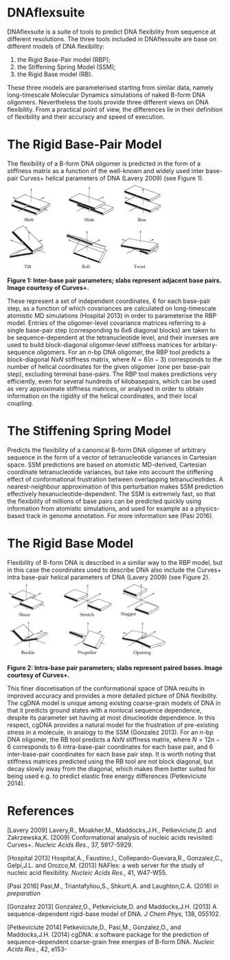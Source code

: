 # DNAflexsuite

DNAflexsuite is a suite of tools to predict DNA flexibility from sequence at different resolutions.
The three tools included in DNAflexsuite are base on different models of DNA flexibility:

1. the Rigid Base-Pair model (RBP);
2. the Stiffening Spring Model (SSM);
3. the Rigid Base model (RB).

These three models are parameterised starting from similar data, namely long-timescale Molecular Dynamics simulations of naked B-form DNA oligomers.
Nevertheless the tools provide three different views on DNA flexibility.  From a practical point of view, the differences lie in their definition of flexibility and their accuracy and speed of execution.

# The Rigid Base-Pair Model
The flexibility of a B-form DNA oligomer is predicted in the form of a stiffness matrix as a function of the well-known and widely used inter base-pair Curves+ helical parameters of DNA (Lavery 2009) (see Figure 1).
![Figure 1: Inter-base pair parameters; slabs represent adjacent base pairs.](images/helicalParamsBPS.png "Figure 1: Inter-base pair parameters; slabs represent adjacent base pairs. Image courtesy of Curves+.")

**Figure 1: Inter-base pair parameters; slabs represent adjacent base pairs. Image courtesy of Curves+.**

These represent a set of independent coordinates, 6 for each base-pair step, as a function of which covariances are calculated on long-timescale atomistic MD simulations (Hospital 2013) in order to parameterise the RBP model. Entries of the oligomer-level covariance matrices referring to a single base-pair step (corresponding to 6x6 diagonal blocks) are taken to be  sequence-dependent at the tetranucleotide level, and their inverses are used to build block-diagonal oligomer-level stiffness matrices for arbitary-sequence oligomers. For an $n$-bp DNA oligomer, the RBP tool predicts a block-diagonal $NxN$ stiffness matrix, where $N=6(n-3)$ corresponds to the number of helical coordinates for the given oligomer (one per base-pair step), excluding terminal base-pairs. The RBP tool makes predictions very efficiently, even for several hundreds of kilobasepairs, which can be used as very approximate stiffness matrices, or analysed in order to obtain information on the rigidity of the helical coordinates, and their local coupling.

# The Stiffening Spring Model
Predicts the flexibility of a canonical B-form DNA oligomer of arbitrary sequence in the form of a vector of tetranucleotide variances in Cartesian space. SSM predictions are based on atomistic MD-derived, Cartesian coordinate tetranucleotide variances, but take into account the stiffening effect of conformational frustration between overlapping tetranucleotides. A nearest-neighbour approximation of this perturbation makes SSM prediction effectively hexanucleotide-dependent. The SSM is extremely fast, so that the flexibility of millions of base pairs can be predicted quickly using information from atomistic simulations, and used for example as a physics-based track in genome annotation. For more information see (Pasi 2016). 

# The Rigid Base Model
Flexibility of B-form DNA is described in a similar way to the RBP model, but in this case the coordinates used to describe DNA also include the Curves+ intra base-pair helical parameters of DNA (Lavery 2009) (see Figure 2).
![Intra-base pair parameters; slabs represent paired bases.](images/helicalParamsBP.png "Intra-base pair parameters; slabs represent paired bases. Image courtesy of Curves+.")

**Figure 2: Intra-base pair parameters; slabs represent paired bases. Image courtesy of Curves+.**

This finer discretisation of the conformational space of DNA results in improved accuracy and provides a more detailed picture of DNA flexibility. The cgDNA model is unique among existing coarse-grain models of DNA in that it predicts ground states with a nonlocal sequence dependence, despite its parameter set having at most dinucleotide dependence. In this respect, cgDNA provides a natural model for the frustration of pre-existing stress in a molecule, in analogy to the SSM (Gonzalez 2013). For an $n$-bp DNA oligomer, the RB tool predicts a $NxN$ stiffness matrix, where $N=12n-6$ corresponds to 6 intra-base-pair coordinates for each base pair, and 6 inter-base-pair coordinates for each base pair step. It is worth noting that stiffness matrices predicted using the RB tool are not block diagonal, but decay slowly away from the diagonal, which makes them better suited for being used e.g. to predict elastic free energy differences (Petkeviciute 2014). 

# References
[Lavery 2009] Lavery,R., Moakher,M., Maddocks,J.H., Petkeviciute,D.  and Zakrzewska,K. (2009) Conformational analysis of nucleic acids revisited: Curves+. *Nucleic Acids Res.*, 37, 5917-5929.

[Hospital 2013] Hospital,A., Faustino,I., Collepardo-Guevara,R., Gonzalez,C., Gelpi,J.L. and Orozco,M. (2013) NAFlex: a web server for the study of nucleic acid flexibility. *Nucleic Acids Res.*, 41, W47-W55.

[Pasi 2016] Pasi,M., Triantafyliou,S., Shkurti,A. and Laughton,C.A. (2016) *in preparation*

[Gonzalez 2013] Gonzalez,O., Petkeviciute,D.  and Maddocks,J.H.  (2013) A sequence-dependent rigid-base model of DNA. *J Chem Phys*, 138, 055102.

[Petkeviciute 2014] Petkeviciute,D., Pasi,M., Gonzalez,O., and Maddocks,J.H. (2014) cgDNA: a software package for the prediction of sequence-dependent coarse-grain free energies of B-form DNA. *Nucleic Acids Res.*, 42, e153-
